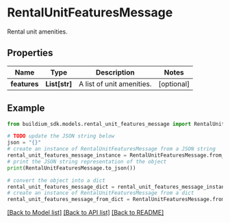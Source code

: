 # RentalUnitFeaturesMessage

Rental unit amenities.

## Properties

Name | Type | Description | Notes
------------ | ------------- | ------------- | -------------
**features** | **List[str]** | A list of unit amenities. | [optional] 

## Example

```python
from buildium_sdk.models.rental_unit_features_message import RentalUnitFeaturesMessage

# TODO update the JSON string below
json = "{}"
# create an instance of RentalUnitFeaturesMessage from a JSON string
rental_unit_features_message_instance = RentalUnitFeaturesMessage.from_json(json)
# print the JSON string representation of the object
print(RentalUnitFeaturesMessage.to_json())

# convert the object into a dict
rental_unit_features_message_dict = rental_unit_features_message_instance.to_dict()
# create an instance of RentalUnitFeaturesMessage from a dict
rental_unit_features_message_from_dict = RentalUnitFeaturesMessage.from_dict(rental_unit_features_message_dict)
```
[[Back to Model list]](../README.md#documentation-for-models) [[Back to API list]](../README.md#documentation-for-api-endpoints) [[Back to README]](../README.md)


